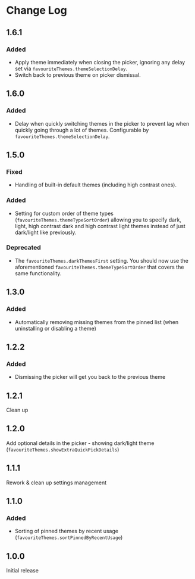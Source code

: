 # Change Log

## 1.6.1

### Added

- Apply theme immediately when closing the picker, ignoring any delay set via `favouriteThemes.themeSelectionDelay`.
- Switch back to previous theme on picker dismissal.

## 1.6.0

### Added

- Delay when quickly switching themes in the picker to prevent lag when quickly going through a lot of themes. Configurable by `favouriteThemes.themeSelectionDelay`.

## 1.5.0

### Fixed

- Handling of built-in default themes (including high contrast ones).

### Added

- Setting for custom order of theme types (`favouriteThemes.themeTypeSortOrder`) allowing you to specify dark, light, high contrast dark and high contrast light themes instead of just dark/light like previously.

### Deprecated

- The `favouriteThemes.darkThemesFirst` setting. You should now use the aforementioned `favouriteThemes.themeTypeSortOrder` that covers the same functionality.

## 1.3.0

### Added

- Automatically removing missing themes from the pinned list (when uninstalling or disabling a theme)

## 1.2.2

### Added

- Dismissing the picker will get you back to the previous theme

## 1.2.1

Clean up

## 1.2.0

Add optional details in the picker - showing dark/light theme (`favouriteThemes.showExtraQuickPickDetails`)

## 1.1.1

Rework & clean up settings management

## 1.1.0

### Added

- Sorting of pinned themes by recent usage (`favouriteThemes.sortPinnedByRecentUsage`)

## 1.0.0

Initial release
